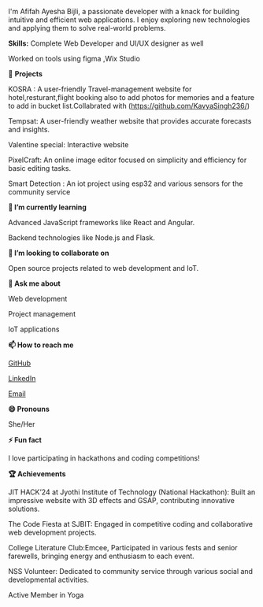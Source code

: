 

<!---
AfifahAyeshaBijli/AfifahAyeshaBijli is a ✨ special ✨ repository because its `README.md` (this file) appears on your GitHub profile.
You can click the Preview link to take a look at your changes.
--->


I'm Afifah Ayesha Bijli, a passionate developer with a knack for building intuitive and efficient web applications. I enjoy exploring new technologies and applying them to solve real-world problems.

**Skills:**
Complete Web Developer and UI/UX designer as well

Worked on tools using figma ,Wix Studio 

🚀 **Projects**

KOSRA :  A user-friendly Travel-management website for hotel,resturant,flight booking also to add photos for memories and a feature to add in bucket list.Collabrated with (https://github.com/KavyaSingh236/)

Tempsat: A user-friendly weather website that provides accurate forecasts and insights.

Valentine special: Interactive website

PixelCraft: An online image editor focused on simplicity and efficiency for basic editing tasks.

Smart Detection : An iot project using esp32 and various sensors for the community service


**🌱 I’m currently learning**

Advanced JavaScript frameworks like React and Angular.

Backend technologies like Node.js and Flask.

**👯 I’m looking to collaborate on**

Open source projects related to web development and IoT.

**💬 Ask me about**

Web development

Project management

IoT applications

**📫 How to reach me**

[GitHub](https://github.com/AfifahAyeshaBijli)

[LinkedIn](https://www.linkedin.com/in/afifah-ayesha-bijli-07ba4924b/)

[Email](afifahayeshabijli@gmail.com)

**😄 Pronouns**

She/Her

**⚡ Fun fact**

I love participating in hackathons and coding competitions!

**🏆 Achievements**

JIT HACK’24 at Jyothi Institute of Technology (National Hackathon): Built an impressive website with 3D effects and GSAP, contributing innovative solutions.

The Code Fiesta at SJBIT: Engaged in competitive coding and collaborative web development projects.

College Literature Club:Emcee, Participated in various fests and senior farewells, bringing energy and enthusiasm to each event.

NSS Volunteer: Dedicated to  community service through various social and developmental activities.

Active Member in Yoga
